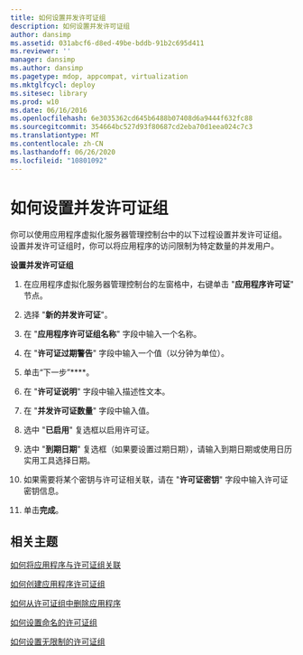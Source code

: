 ```yaml
---
title: 如何设置并发许可证组
description: 如何设置并发许可证组
author: dansimp
ms.assetid: 031abcf6-d8ed-49be-bddb-91b2c695d411
ms.reviewer: ''
manager: dansimp
ms.author: dansimp
ms.pagetype: mdop, appcompat, virtualization
ms.mktglfcycl: deploy
ms.sitesec: library
ms.prod: w10
ms.date: 06/16/2016
ms.openlocfilehash: 6e3035362cd645b6488b07408d6a9444f632fc88
ms.sourcegitcommit: 354664bc527d93f80687cd2eba70d1eea024c7c3
ms.translationtype: MT
ms.contentlocale: zh-CN
ms.lasthandoff: 06/26/2020
ms.locfileid: "10801092"
---
```

# 如何设置并发许可证组


你可以使用应用程序虚拟化服务器管理控制台中的以下过程设置并发许可证组。 设置并发许可证组时，你可以将应用程序的访问限制为特定数量的并发用户。

**设置并发许可证组**

1.  在应用程序虚拟化服务器管理控制台的左窗格中，右键单击 "**应用程序许可证**" 节点。

2.  选择 "**新的并发许可证**"。

3.  在 "**应用程序许可证组名称**" 字段中输入一个名称。

4.  在 "**许可证过期警告**" 字段中输入一个值（以分钟为单位）。

5.  单击“下一步”****。

6.  在 "**许可证说明**" 字段中输入描述性文本。

7.  在 "**并发许可证数量**" 字段中输入值。

8.  选中 "**已启用**" 复选框以启用许可证。

9.  选中 "**到期日期**" 复选框（如果要设置过期日期），请输入到期日期或使用日历实用工具选择日期。

10. 如果需要将某个密钥与许可证相关联，请在 "**许可证密钥**" 字段中输入许可证密钥信息。

11. 单击**完成**。

## 相关主题


[如何将应用程序与许可证组关联](how-to-associate-an-application-with-a-license-group.md)

[如何创建应用程序许可证组](how-to-create-an-application-license-group.md)

[如何从许可证组中删除应用程序](how-to-remove-an-application-from-a-license-group.md)

[如何设置命名的许可证组](how-to-set-up-a-named-license-group.md)

[如何设置无限制的许可证组](how-to-set-up-an-unlimited-license-group.md)

 

 





